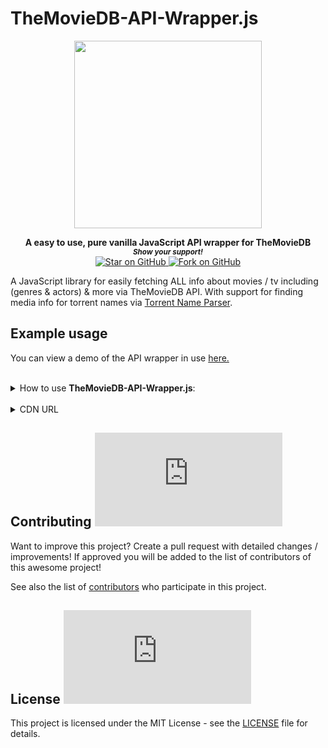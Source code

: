 # TheMovieDB-API-Wrapper.js

<div align="center">
<a href="https://github.com/MarketingPipeline/TheMovieDB-API-Wrapper.js"> <img height="300px" src="https://user-images.githubusercontent.com/86180097/177226706-2948933e-d3fc-4940-9f62-fab83bea48fe.png"/> </a> 
</div>  
    
<p align="center">
  <b>A easy to use, pure vanilla JavaScript API wrapper for TheMovieDB</b>

  <br>
  <small> <b><i>Show your support!</i> </b></small>
  <br>
   <a href="https://github.com/MarketingPipeline/TheMovieDB-API-Wrapper.js">
    <img title="Star on GitHub" src="https://img.shields.io/github/stars/MarketingPipeline/TheMovieDB-API-Wrapper.js.svg?style=social&label=Star">
  </a>
  <a href="https://github.com/MarketingPipeline/TheMovieDB-API-Wrapper.js/fork">
    <img title="Fork on GitHub" src="https://img.shields.io/github/forks/MarketingPipeline/TheMovieDB-API-Wrapper.js.svg?style=social&label=Fork">
  </a>
   </p>  


A JavaScript library for easily fetching ALL info about movies / tv including (genres & actors) & more via TheMovieDB API. With support for finding media info for torrent names via [Torrent Name Parser](https://github.com/clems6ever/torrent-name-parser).




## Example usage

You can view a demo of the API wrapper in use [here.](https://marketingpipeline.github.io/TheMovieDB-API-Wrapper.js/demo)







	
 <br>
<details><summary>How to use <b>TheMovieDB-API-Wrapper.js</b>:</summary>
 <br>		
 
	
<br>	 
<br>	 
	
<details><summary>How to search up <b>Movie</b> info:</summary>
	
<br>	
	
You will require a API key from TheMovieDB and need to set your API key using <code>tmdb_api_key("YOUR API KEY")</code> with your valid API key
	
A movie / film query name could look like the following example(s)

   
    Captain America
    Captain America (2014)
    Captain America The Winter Soldier (2014) 1080p BrRip x264 - YIFY
    
for more accurate results, a year should be provided in the query. 

	
	
### Usage
	 
   
When searching up a movie / film - any found media info & actor info  will be returned in seperated lists inside of a array. 


> Paramaters (Query [REQUIRED], Type [REQUIRED], Max Actors)


```js
 /// API WRAPPER USAGE EXAMPLE	
 
 import {fetch_tmdb_info, tmdb_api_key} from 'https://cdn.jsdelivr.net/gh/MarketingPipeline/TheMovieDB-API-Wrapper.js/src/themoviedb-api-wrapper.js' 
	
  // Valid API Key	
 tmdb_api_key("YOUR API KEY HERE")

// Auto detecting name & year # from Torrent Name
fetch_tmdb_info("Captain America The Winter Soldier (2014) 1080p BrRip x264 - YIFY", "movie",  2).then(function(search_results) {
    console.log(search_results)
  });
  
	
/// Both arrays (Media Info & Actors Info)
fetch_tmdb_info("Captain America The Winter Soldier", "movie",  2).then(function(search_results) {
    console.log(search_results)
  });
  
/// Media Info Only
fetch_tmdb_info("8 Mile (2002)", "movie",  2).then(function(search_results) {
    console.log(search_results)[0]
  });  
  
/// Actor / Cast Info Only
fetch_tmdb_info("8 Mile", "movie",  2).then(function(search_results) {
    console.log(search_results)[1]
  });    
```



	
 <br>	 <br>	 <br>	 <br>	 <br>	 <br>	 <br>	 <br>	 <br>	
</details>
 <br>		
 
	
<br>	 
<br>	 
	
<details><summary>How to search up <b>TV Show</b> info:</summary>
	
<br>		
	
You will require a API key from TheMovieDB and need to set your API key using <code>tmdb_api_key("YOUR API KEY")</code> with your valid API key
	
### Usage
	 

When searching up a TV show - any found media info & actor info will be returned in seperated lists inside of a array. 

A TV show query name could look like the following example(s)

   
    Two and a Half Men
    Two and a Half Men (2003)
    Two.and.a.Half.Men.S05E02.720p.HDTV.x264-KILLERS[rartv]
    
for more accurate results, a year should be provided in the query. 


	
> Paramaters (Query [REQUIRED], Type [REQUIRED], Max Actors)


```js
  /// API WRAPPER USAGE EXAMPLE		
  
  import {fetch_tmdb_info, tmdb_api_key} from 'https://cdn.jsdelivr.net/gh/MarketingPipeline/TheMovieDB-API-Wrapper.js/src/themoviedb-api-wrapper.js' 
  
  // Valid API Key	
 tmdb_api_key("YOUR API KEY HERE")	
	
// Auto detecting name & year # from Torrent Name
fetch_tmdb_info("Two.and.a.Half.Men.S05E02.720p.HDTV.x264-KILLERS[rartv]", "movie",  2).then(function(search_results) {
    console.log(search_results)
  });
  
	
/// Both arrays (Media Info & Actors Info)
fetch_tmdb_info("Two and a Half Men", "tv",  2).then(function(search_results) {
    console.log(search_results)
  });
  
/// Media Info Only
fetch_tmdb_info("Two and a Half Men (2003)", "tv",  2).then(function(search_results) {
    console.log(search_results)[0]
  });  
  
/// Actor / Cast Info Only
fetch_tmdb_info("Two and a Half Men 2003", "tv",  2).then(function(search_results) {
    console.log(search_results)[1]
  });    
```



 <br>	 <br>	 <br>	 <br>	 <br>	 <br>	 <br>	 <br>	 <br>	
</details>


<br>		
 
	
<br>	 
<br>	 
	
<details><summary>How to search <b>Movie Collection</b> info:</summary>

<br>		
	
You will require a API key from TheMovieDB and need to set your API key using <code>tmdb_api_key("YOUR API KEY")</code> with your valid API key
	
### Usage
	 

> Paramaters (Query [REQUIRED], Type [REQUIRED])


```js
  /// API WRAPPER USAGE EXAMPLE		
  import {fetch_tmdb_info, tmdb_api_key} from 'https://cdn.jsdelivr.net/gh/MarketingPipeline/TheMovieDB-API-Wrapper.js/src/themoviedb-api-wrapper.js' 
  // Valid API Key	
 tmdb_api_key("YOUR API KEY HERE")		
fetch_tmdb_info("Fast And Furious", "collection",  2).then(function(search_results) {
  console.log(search_results)
  });
```


 <br>	 <br>	 <br>	 <br>	 <br>	 <br>	 <br>	 <br>	 <br>	
</details>

<br>		
 
	
<br>	 
<br>	 
	
<details><summary>How to search <b>Episode</b> info:</summary>
	
<br>		
	
You will require a API key from TheMovieDB and need to set your API key using <code>tmdb_api_key("YOUR API KEY")</code> with your valid API key
	

	
### Usage

A episode info query could look like the following example(s)

   
    Two and a Half Men
    Two and a Half Men (2003)
    Two.and.a.Half.Men.S05E02.720p.HDTV.x264-KILLERS[rartv]
    
<b>Note</b>: Season and Episode numbers will try to be auto-detected from query, tho they can be provided manually as parameters. If no season or episode name is found or provided, an error message will occur.  	
	
> Paramaters (Query [REQUIRED], Type [REQUIRED], Max Actors, Season, Episode)


```js
 /// API WRAPPER USAGE EXAMPLE		
 import {fetch_tmdb_info, tmdb_api_key} from 'https://cdn.jsdelivr.net/gh/MarketingPipeline/TheMovieDB-API-Wrapper.js/src/themoviedb-api-wrapper.js' 
  // Valid API Key	
 tmdb_api_key("YOUR API KEY HERE")	

// Auto detecting season & episode # from Torrent Name
fetch_tmdb_info("Two and a Half Men.S05E02", "episode",  2).then(function(search_results) {
    console.log(search_results)
  });
	
// Regular Name (with season and episodes as paramaters) 
fetch_tmdb_info("Two and a Half Men", "episode",  2, 5, 2).then(function(search_results) {
    console.log(search_results)
  });	
	
```



 <br>	 <br>	 <br>	 <br>	 <br>	 <br>	 <br>	 <br>	 <br>	
</details>


 <br>		
 
	
<br>	 
<br>	 
	
<details><summary>How to search <b>Actor</b> info:</summary>
	
<br>	
	
You will require a API key from TheMovieDB and need to set your API key using <code>tmdb_api_key("YOUR API KEY")</code> with your valid API key
	
### Usage
	 

> Paramaters (Query [REQUIRED], Type [REQUIRED])

```js
/// API WRAPPER USAGE EXAMPLE	
import {fetch_tmdb_info, tmdb_api_key} from 'https://cdn.jsdelivr.net/gh/MarketingPipeline/TheMovieDB-API-Wrapper.js/src/themoviedb-api-wrapper.js' 
  // Valid API Key	
 tmdb_api_key("YOUR API KEY HERE")	
fetch_tmdb_info("Eminem", "actor").then(function(search_results) {
  console.log(search_results)
  });
```



 <br>	 <br>	 <br>	 <br>	 <br>	 <br>	 <br>	 <br>	 <br>	
</details>

####                                                                                                                    Options


<table>
<tr>
<th>Parameters</th>
<th>Meaning</th>
<th>Default</th>
<th>Required</th>
</tr>
<tr>
<td>query</td>
<td>The movie, TV show, actor or collection you would to search info for</td>
<td><code>undefined</code></td>
<td>Yes</td>
</tr>


<tr>
<td>type</td>
              <td>Type of query to search details for - options:<code>Movie, TV, Actor, Collection, Episode</code>.</td>
<td><code>undefined</code></td>
<td>Yes</td>
</tr>

<tr>
<td>max_actors</td>
<td>The maximum number of actor / cast members to return data for</td>
<td><code>5</code></td>
<td>No</td>
</tr>
	
<tr>
<td>season</td>
<td>The season number to search episode info for</td>
<td><code>undefined</code></td>
<td>No</td>
</tr>	

	
<tr>
<td>episode</td>
<td>The episode number to search episode info for</td>
<td><code>undefined</code></td>
<td>No</td>
</tr>	
	


</table>

<br> <br> <br> <br> <br> <br> <br> <br> <br>
	
</details>

<br> 

<details>

<summary>CDN URL</summary>

### HTML script

    <script type="module" src="https://cdn.jsdelivr.net/gh/MarketingPipeline/TheMovieDB-API-Wrapper.js/src/themoviedb-api-wrapper.js" defer></script> 

### Import 

    import {fetch_tmdb_info, tmdb_api_key} from 'https://cdn.jsdelivr.net/gh/MarketingPipeline/TheMovieDB-API-Wrapper.js/src/themoviedb-api-wrapper.js'
    
</details>    






## Contributing ![GitHub](https://img.shields.io/github/contributors/MarketingPipeline/TheMovieDB-API-Wrapper.js)

Want to improve this project? Create a pull request with detailed changes / improvements! If approved you will be added to the list of contributors of this awesome project!

See also the list of
[contributors](https://github.com/MarketingPipeline/TheMovieDB-API-Wrapper.js/graphs/contributors) who
participate in this project.

## License ![GitHub](https://img.shields.io/github/license/MarketingPipeline/TheMovieDB-API-Wrapper.js)

This project is licensed under the MIT License - see the
[LICENSE](https://github.com/MarketingPipeline/TheMovieDB-API-Wrapper.js/blob/main/LICENSE) file for
details.
